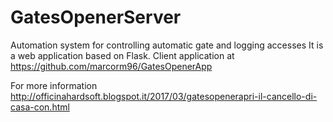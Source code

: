 # GatesOpenerServer

Automation system for controlling automatic gate and logging accesses
It is a web application based on Flask. Client application at https://github.com/marcorm96/GatesOpenerApp

For more information http://officinahardsoft.blogspot.it/2017/03/gatesopenerapri-il-cancello-di-casa-con.html
